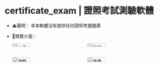 # certificate_exam | 證照考試測驗軟體
- ⚠️聲明：
  ©️本軟體沒有提供任何證照考題題庫
- 🔎預覽介面：
  
  <div style="display: grid; grid-template-columns: 1fr 1fr;">
    <img alt="主頁面" title="主頁面" src="https://github.com/RayLonscholar/certificate_exam/assets/89000042/72f82bda-785c-48c8-a8a4-10fe393face1" style="width: 49%; height: auto;" />
    <img alt="複習頁面" title="複習頁面" src="https://github.com/RayLonscholar/certificate_exam/assets/89000042/1bb1f46e-4032-430b-b3bf-01cb23be7e9a" style="width: 49%; height: auto;" />
    <img alt="測驗頁面" title="測驗頁面" src="https://github.com/RayLonscholar/certificate_exam/assets/89000042/9d72a35c-4e54-4007-b87f-8a770981a041" style="width: 49%; height: auto;" />
    <img alt="查看歷史測驗頁面" title="查看歷史測驗頁面" src="https://github.com/RayLonscholar/certificate_exam/assets/89000042/58aaca2b-e8a9-4f53-ba6e-5bbdbc1e373f" style="width: 49%; height: auto;" />

  </div>
